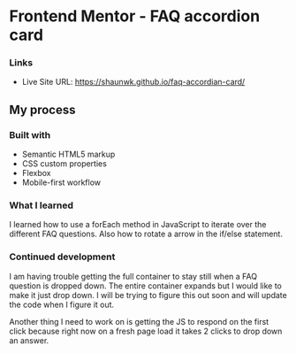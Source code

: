# Frontend Mentor - FAQ accordion card

### Links

- Live Site URL: https://shaunwk.github.io/faq-accordian-card/

## My process

### Built with

- Semantic HTML5 markup
- CSS custom properties
- Flexbox
- Mobile-first workflow

### What I learned

I learned how to use a forEach method in JavaScript to iterate over the different FAQ questions. 
Also how to rotate a arrow in the if/else statement.


### Continued development

I am having trouble getting the full container to stay still when a FAQ question is dropped down. The entire container expands but I would like to make it just drop down. I will be trying to figure this out soon and will update the code when I figure it out. 

Another thing I need to work on is getting the JS to respond on the first click because right now on a fresh page load it takes 2 clicks to drop down an answer. 
